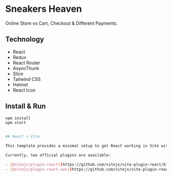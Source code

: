 # Sneakers Heaven
Online Store vs Cart, Checkout & Different Payments.

## Technology
- React
- Redux
- React Router
- AsyncThunk
- Slice
- Tailwind CSS
- Helmet
- React Icon

## Install & Run
```bash
npm install
npm start


## React + Vite

This template provides a minimal setup to get React working in Vite with HMR and some ESLint rules.

Currently, two official plugins are available:

- [@vitejs/plugin-react](https://github.com/vitejs/vite-plugin-react/blob/main/packages/plugin-react/README.md) uses [Babel](https://babeljs.io/) for Fast Refresh
- [@vitejs/plugin-react-swc](https://github.com/vitejs/vite-plugin-react-swc) uses [SWC](https://swc.rs/) for Fast Refresh
